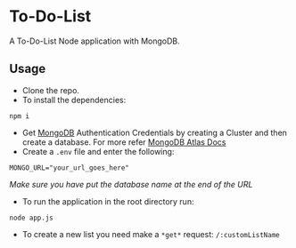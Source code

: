 # To-Do-List

A To-Do-List Node application with MongoDB.

## Usage

- Clone the repo.
- To install the dependencies:

```
npm i
```

- Get [MongoDB](https://www.mongodb.com/cloud/atlas) Authentication Credentials by creating a Cluster and then create a database. For more refer [MongoDB Atlas Docs](https://docs.atlas.mongodb.com/)
- Create a `.env` file and enter the following:

```
MONGO_URL="your_url_goes_here"
```

_Make sure you have put the database name at the end of the URL_

- To run the application in the root directory run:

```
node app.js
```

- To create a new list you need make a `*get*` request: `/:customListName`
